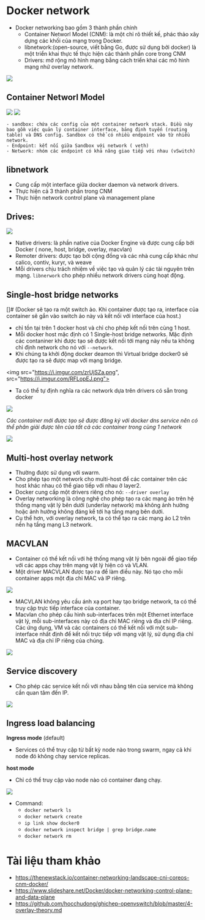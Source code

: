 # Docker network
- Docker networking bao gồm 3 thành phần chính
	- Container Networl Model (CNM): là một chỉ rõ thiết kế, phác thảo xây dựng các khối của mạng trong Docker. 
	- libnetwork:(open-source, viết bằng Go, được sử dụng bởi docker) là một triển khai thực tế thực hiện các thành phần core trong CNM
	- Drivers: mở rộng mô hình mạng bằng cách triển khai các mô hình mạng nhứ overlay network.

<img src="https://i.imgur.com/JSKVxok.png">

## Container Networl Model

<img src="https://i.imgur.com/XHVWccw.png"> <img src="https://i.imgur.com/6A8e4ja.png">

	- sandbox: chứa các config của một container network stack. Điều này bao gồm việc quản lý container interface, bảng định tuyến (routing table) và DNS config. Sandbox có thể có nhiều endpoint vào từ nhiều network.
	- Endpoint: kết nối giữa Sandbox với network ( veth)
	- Network: nhóm các endpoint có khả năng giao tiếp với nhau (vSwitch)

## libnetwork
- Cung cấp một interface giữa docker daemon và network drivers. 
- Thực hiện cả 3 thành phần trong CNM
- Thực hiện network control plane và management plane 

## Drives:

<img src="https://i.imgur.com/LMUtULe.png">

- Native drivers: là phần native của Docker Engine và được cung cấp bởi Docker ( none, host, bridge, overlay, macvlan)
- Remoter drivers: được tạo bởi cộng đồng và các nhà cung cấp khác như calico, contiv, kuryr, và weave
- Mỗi drivers chịu trách nhiệm về việc tạo và quản lý các tài nguyên trên mạng. `libnerwork` cho phép nhiều network drivers cùng hoạt động.

## Single-host bridge networks
[]# (Docker sẽ tạo ra một switch ảo. Khi container được tạo ra, interface của container sẽ gắn vào switch ảo này và kết nối với interface của host.)
- chỉ tồn tại trên 1 docker host và chỉ cho phép kết nối trên cùng 1 host.
- Mỗi docker host mặc định có 1 Single-host bridge networks. Mặc định các contaniner khi được tạo sẽ được kết nối tới mạng này nếu ta không chỉ định network cho nó với `--network`.
- Khi chúng ta khởi động docker deamon thì Virtual bridge docker0 sẽ được tạo ra sẽ được map với mạng bridge.

<img src="https://i.imgur.com/zrUjSZa.png", src="https://i.imgur.com/RFLopEJ.png">

- Ta có thể tự định nghĩa ra các network dựa trên drivers có sẵn trong docker

<img src="https://i.imgur.com/PEHtMCR.png"> 

*Các container mới được tạo sẽ được đăng ký với docker dns service nên có thể phân giải được tên của tất cả các container trong cùng 1 network*

<img src="https://i.imgur.com/bP8Q62U.png">


## Multi-host overlay network
- Thường được sử dụng với swarm.
- Cho phép tạo một network cho multi-host để các container trên các host khác nhau có thể giao tiếp với nhau ở layer2.
- Docker cung cấp một drivers riêng cho nó: `--driver overlay`
- Overlay networking là công nghệ cho phép tạo ra các mạng ảo trên hệ thống mạng vật lý bên dưới (underlay network) mà không ảnh hưởng hoặc ảnh hưởng không đáng kể tới hạ tầng mạng bên dưới.
- Cụ thể hơn, với overlay network, ta có thể tạo ra các mạng ảo L2 trên nền hạ tầng mạng L3 network. 

## MACVLAN
- Container có thể kết nối với hệ thống mạng vật lý bên ngoài để giao tiếp với các apps chạy trên mạng vật lý hiện có và VLAN.
- Một driver MACVLAN được tạo ra để làm điều này. Nó tạo cho mỗi container apps một địa chỉ MAC và IP riêng.

<img src="https://i.imgur.com/rwR7gzi.png">

- MACVLAN không yêu cầu ánh xạ port hay tạo bridge network, ta có thể truy cập trực tiếp interface của container.
- Macvlan cho phép cấu hình sub-interfaces trên một Ethernet interface vật lý, mỗi sub-interfaces này có địa chỉ MAC riêng và địa chỉ IP riêng. Các ứng dụng, VM và các containers có thể kết nối với một sub-interface nhất định để kết nối trực tiếp với mạng vật lý, sử dụng địa chỉ MAC và địa chỉ IP riêng của chúng.

<img src="https://i.imgur.com/tmjC1RM.png">

## Service discovery
- Cho phép các service kết nối với nhau bằng tên của service mà không cần quan tâm đến IP.

<img src="https://i.imgur.com/7I39d1L.png">

## Ingress load balancing
**Ingress mode** (default)
- Services có thể truy cập từ bất kỳ node nào trong swarm, ngay cả khi node đó không chạy service replicas.

**host mode**

- Chỉ có thể truy cập vào node nào có container đang chạy. 

<img src="https://i.imgur.com/hX9bk2c.png">

- Command: 
	- `docker network ls`
	- `docker network create`
	- `ip link show docker0`
	- `docker network inspect bridge | grep bridge.name`
	- `docker network rm`


# Tài liệu tham khảo
- https://thenewstack.io/container-networking-landscape-cni-coreos-cnm-docker/ 
- https://www.slideshare.net/Docker/docker-networking-control-plane-and-data-plane
- https://github.com/hocchudong/ghichep-openvswitch/blob/master/4-overlay-theory.md
